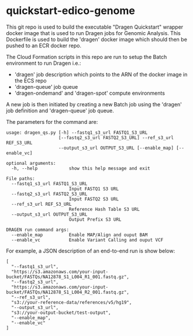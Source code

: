 # quickstart-edico-genome

This git repo is used to build the executable "Dragen Quickstart" wrapper docker image that is used to run Dragen
jobs for Genomic Analysis. This Dockerfile is used to build the 'dragen' docker image which should then be
pushed to an ECR docker repo.

The Cloud Formation scripts in this repo are run to setup the Batch environment to run Dragen i.e.:
- 'dragen' job description which points to the ARN of the docker image in the ECS repo
- 'dragen-queue' job queue
- 'dragen-ondemand' and 'dragen-spot' compute environments


A new job is then initiated by creating a new Batch job using the 'dragen' job definition and 'dragen-queue' job queue.

The parameters for the command are:

```
usage: dragen_qs.py [-h] --fastq1_s3_url FASTQ1_S3_URL
                    [--fastq2_s3_url FASTQ2_S3_URL] --ref_s3_url REF_S3_URL
                    --output_s3_url OUTPUT_S3_URL [--enable_map] [--enable_vc]

optional arguments:
  -h, --help            show this help message and exit

File paths:
  --fastq1_s3_url FASTQ1_S3_URL
                        Input FASTQ1 S3 URL
  --fastq2_s3_url FASTQ2_S3_URL
                        Input FASTQ2 S3 URL
  --ref_s3_url REF_S3_URL
                        Reference Hash Table S3 URL
  --output_s3_url OUTPUT_S3_URL
                        Output Prefix S3 URL

DRAGEN run command args:
  --enable_map          Enable MAP/Align and ouput BAM
  --enable_vc           Enable Variant Calling and ouput VCF
```
For example, a JSON description of an end-to-end run is show below:
```
[
  "--fastq1_s3_url",
  "https://s3.amazonaws.com/your-input-bucket/FASTQs/NA12878_S1_L004_R1_001.fastq.gz",
  "--fastq2_s3_url",
  "https://s3.amazonaws.com/your-input-bucket/FASTQs/NA12878_S1_L004_R2_001.fastq.gz",
  "--ref_s3_url",
  "s3://your-reference-data/references/v5/hg19",
  "--output_s3_url",
  "s3://your-output-bucket/test-output",
  "--enable_map",
  "--enable_vc"
]
```

